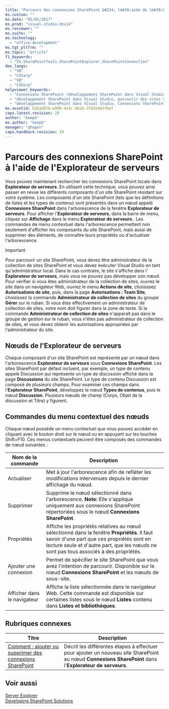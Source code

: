 ```yaml
---
title: "Parcours des connexions SharePoint &#224; l&#39;aide de l&#39;Explorateur de serveurs"
ms.custom: ""
ms.date: "02/02/2017"
ms.prod: "visual-studio-dev14"
ms.reviewer: ""
ms.suite: ""
ms.technology: 
  - "office-development"
ms.tgt_pltfrm: ""
ms.topic: "article"
f1_keywords: 
  - "VS.SharePointTools.SharePointExplorer.SharePointConnection"
dev_langs: 
  - "VB"
  - "CSharp"
  - "VB"
  - "CSharp"
helpviewer_keywords: 
  - "Connexions SharePoint (développement SharePoint dans Visual Studio)"
  - "développement SharePoint dans Visual Studio, parcourir des sites SharePoint"
  - "développement SharePoint dans Visual Studio, Connexions SharePoint"
ms.assetid: b3b1d97b-e990-414c-8ba5-3fd1b463fbef
caps.latest.revision: 20
author: "kempb"
ms.author: "kempb"
manager: "ghogen"
caps.handback.revision: 19
---
```

# Parcours des connexions SharePoint &#224; l&#39;aide de l&#39;Explorateur de serveurs
  Vous pouvez maintenant rechercher les connexions SharePoint locale dans **Explorateur de serveurs**.  En utilisant cette technique, vous pouvez ainsi passer en revue les différents composants d'un site SharePoint résidant sur votre système.  Les composants d'un site SharePoint \(tels que les définitions de listes et les types de contenu\) sont présentés dans un nœud appelé **Connexions SharePoint** dans l'arborescence de la fenêtre **Explorateur de serveurs**.  Pour afficher l'**Explorateur de serveurs**, dans la barre de menu, cliquez sur **Affichage** dans le menu **Explorateur de serveurs**..  Les commandes de menu contextuel dans l'arborescence permettent non seulement d'afficher les composants du site SharePoint, mais aussi de supprimer des éléments, de connaître leurs propriétés ou d'actualiser l'arborescence.  
  
> [!IMPORTANT]  
>  Pour parcourir un site SharePoint, vous devez être administrateur de la collection de sites SharePoint et vous devez exécuter Visual Studio en tant qu'administrateur local.  Dans le cas contraire, le site s'affiche dans l' **Explorateur de serveurs**, mais vous ne pouvez pas développer son nœud.  Pour vérifier si vous êtes administrateur de la collection de sites, ouvrez le site dans un navigateur Web, ouvrez le menu **Actions de site**, choisissez **Autorisations de site**, puis, dans la page **Autorisations : Team Site**, choisissez la commande **Administrateur de collection de sites** du groupe **Gérer** sur le ruban.  Si vous êtes effectivement un administrateur de collection de sites, votre nom doit figurer dans la zone de texte.  Si la commande **Administrateur de collection de sites** n'apparaît pas dans le groupe de gestion sur le ruban, vous n'êtes pas administrateur de collection de sites, et vous devez obtenir les autorisations appropriées par l'administrateur du site.  
  
## Nœuds de l'Explorateur de serveurs  
 Chaque composant d'un site SharePoint est représenté par un nœud dans l'arborescence **Explorateur de serveurs** sous **Connexions SharePoint**.  Les sites SharePoint par défaut incluent, par exemple, un type de contenu appelé Discussion qui représente un type de discussion  affiché dans la page **Discussions** du site SharePoint.  Le type de contenu Discussion est composé de plusieurs champs.  Pour examiner ces champs dans l'**Explorateur SharePoint**, développez le nœud **Types de contenus**, puis le nœud **Discussion**.  Plusieurs nœuds de champ \(Corps, Objet de la discussion et Titre\) y figurent.  
  
## Commandes du menu contextuel des nœuds  
 Chaque nœud possède un menu contextuel que vous pouvez accéder en cliquant avec le bouton droit sur le nœud ou en appuyant sur les touches Shift\+F10.  Ces menus contextuels peuvent être composés des commandes de nœud suivantes :  
  
|Nom de la commande|Description|  
|------------------------|-----------------|  
|Actualiser|Met à jour l'arborescence afin de refléter les modifications intervenues depuis le dernier affichage du nœud.|  
|Supprimer|Supprime le nœud sélectionné dans l'arborescence. **Note:**  Elle s'applique uniquement aux connexions SharePoint répertoriées sous le nœud **Connexions SharePoint**.|  
|Propriétés|Affiche les propriétés relatives au nœud sélectionné dans la fenêtre **Propriétés**.  Il faut savoir d'une part que ces propriétés sont en lecture seule et d'autre part, que les nœuds ne sont pas tous associés à des propriétés.|  
|Ajouter une connexion|Permet de spécifier le site SharePoint que vous avez l'intention de parcourir.  Disponible sur le nœud **Connexions SharePoint** et les nœuds de sous\-site.|  
|Afficher dans le navigateur|Affiche la liste sélectionnée dans le navigateur Web.  Cette commande est disponible sur certaines listes sous le nœud **Listes** contenu dans **Listes et bibliothèques**.|  
  
## Rubriques connexes  
  
|Titre|Description|  
|-----------|-----------------|  
|[Comment : ajouter ou supprimer des connexions SharePoint](../sharepoint/how-to-add-or-remove-sharepoint-connections.md)|Décrit les différentes étapes à effectuer pour ajouter un nouveau site SharePoint au nœud **Connexions SharePoint** dans l'**Explorateur de serveurs**.|  
  
## Voir aussi  
 [Server Explorer](http://msdn.microsoft.com/library/4ea29b3b-bbb2-45e4-9082-eaf635c41c4d)   
 [Developing SharePoint Solutions](../sharepoint/developing-sharepoint-solutions.md)  
  
  